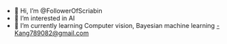 - 👋 Hi, I’m @FollowerOfScriabin
- 👀 I’m interested in AI
- 🌱 I’m currently learning Computer vision, Bayesian machine learning
-Kang789082@gmail.com
<!---
FollowerOfScriabin/FollowerOfScriabin is a ✨ special ✨ repository because its `README.md` (this file) appears on your GitHub profile.
You can click the Preview link to take a look at your changes.
--->
